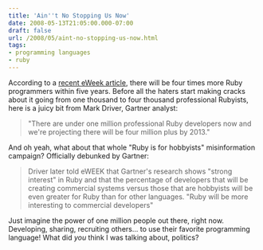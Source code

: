 ```yaml
---
title: 'Ain''t No Stopping Us Now'
date: 2008-05-13T21:05:00.000-07:00
draft: false
url: /2008/05/aint-no-stopping-us-now.html
tags: 
- programming languages
- ruby
---
```


According to a [recent eWeek article](http://www.eweek.com/c/a/Application-Development/Ruby-is-on-the-Rise), there will be four times more Ruby programmers within five years. Before all the haters start making cracks about it going from one thousand to four thousand professional Rubyists, here is a juicy bit from Mark Driver, Gartner analyst:  
  

> "There are under one million professional Ruby developers now and we're projecting there will be four million plus by 2013."

  
  
And oh yeah, what about that whole "Ruby is for hobbyists" misinformation campaign? Officially debunked by Gartner:  
  

> Driver later told eWEEK that Gartner's research shows "strong interest" in Ruby and that the percentage of developers that will be creating commercial systems versus those that are hobbyists will be even greater for Ruby than for other languages. "Ruby will be more interesting to commercial developers"

  
  
Just imagine the power of one million people out there, right now. Developing, sharing, recruiting others... to use their favorite programming language! What did _you_ think I was talking about, politics?